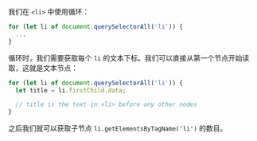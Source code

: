 我们在 `<li>` 中使用循环：

```js
for (let li of document.querySelectorAll('li')) {
  ...
}
```

循环时，我们需要获取每个 `li` 的文本下标。我们可以直接从第一个节点开始读取，这就是文本节点：

```js
for (let li of document.querySelectorAll('li')) {
  let title = li.firstChild.data;

  // title is the text in <li> before any other nodes
}
```

之后我们就可以获取子节点 `li.getElementsByTagName('li')` 的数目。
